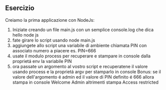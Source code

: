 ## Esercizio
Creiamo la prima applicazione con NodeJs:
1. Iniziate creando un file main.js con un semplice console.log che dica hello node js
2. fate girare lo script usando node main.js
3. aggiungete allo script una variabile di ambiente chiamata PIN  con associato numero a piacere es. PIN=666
4. usate il modulo process per recuperare e stampare in console dalla proprietá env la variabile PIN
5. ora passate un argomento al vostro script e recuperatene il valore usando process e la proprietá argv per stamparlo in console
Bonus:
se il valore dell'argomento é admin ed il valore di PIN definito é 666 allora stampa in console Welcome Admin
altrimenti stampa Access restricted